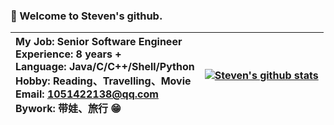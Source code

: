 ### 👋 Welcome to Steven's github.

| <div align="left">My Job: Senior Software Engineer <br> Experience: 8 years + <br> Language: Java/C/C++/Shell/Python <br> Hobby: Reading、Travelling、Movie <br> Email: 1051422138@qq.com <br> Bywork: 带娃、旅行 😁 </div>| [![Steven's github stats](https://github-readme-stats.vercel.app/api?username=githubsh&show_icons=true&theme=dark)](https://github.com/anuraghazra/github-readme-stats) |
| --- | --- |

<!--<details>
	<summary> 
	Repo Languages 
	</summary>
	![githubsh Language](https://repo-charts.taroxin.cn/api/repo/languageChart?owner=githubsh)
</details>-->
